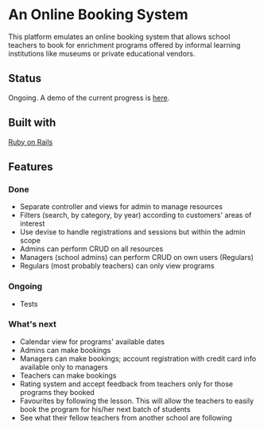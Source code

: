 # An Online Booking System

This platform emulates an online booking system that allows school teachers to book for enrichment programs offered by informal learning institutions like museums or private educational vendors.

## Status

Ongoing. A demo of the current progress is [here](https://online-booking-system.herokuapp.com).

## Built with

[Ruby on Rails](http://rubyonrails.org/)

## Features

### Done

* Separate controller and views for admin to manage resources
* Filters (search, by category, by year) according to customers' areas of interest
* Use devise to handle registrations and sessions but within the admin scope
* Admins can perform CRUD on all resources
* Managers (school admins) can perform CRUD on own users (Regulars)
* Regulars (most probably teachers) can only view programs

### Ongoing
* Tests

### What's next
* Calendar view for programs' available dates
* Admins can make bookings
* Managers can make bookings; account registration with credit card info available only to managers
* Teachers can make bookings
* Rating system and accept feedback from teachers only for those programs they booked
* Favourites by following the lesson. This will allow the teachers to easily book the program for his/her next batch of students
* See what their fellow teachers from another school are following
